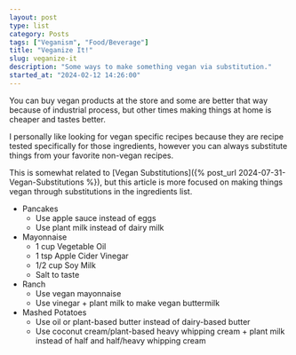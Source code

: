 ```yaml
---
layout: post
type: list
category: Posts
tags: ["Veganism", "Food/Beverage"]
title: "Veganize It!"
slug: veganize-it
description: "Some ways to make something vegan via substitution."
started_at: "2024-02-12 14:26:00"
---
```


You can buy vegan products at the store and some are better that way because of industrial process, but other times making things at home is cheaper and tastes better. 

I personally like looking for vegan specific recipes because they are recipe tested specifically for those ingredients, however you can always substitute things from your favorite non-vegan recipes. 

This is somewhat related to [Vegan Substitutions]({% post_url 2024-07-31-Vegan-Substitutions %}), but this article is more focused on making things vegan through substitutions in the ingredients list.

* Pancakes
    * Use apple sauce instead of eggs
    * Use plant milk instead of dairy milk
* Mayonnaise
    * 1 cup Vegetable Oil
    * 1 tsp Apple Cider Vinegar 
    * 1/2 cup Soy Milk
    * Salt to taste
* Ranch
    * Use vegan mayonnaise
    * Use vinegar + plant milk to make vegan buttermilk
* Mashed Potatoes
    * Use oil or plant-based butter instead of dairy-based butter
    * Use coconut cream/plant-based heavy whipping cream + plant milk instead of half and half/heavy whipping cream 